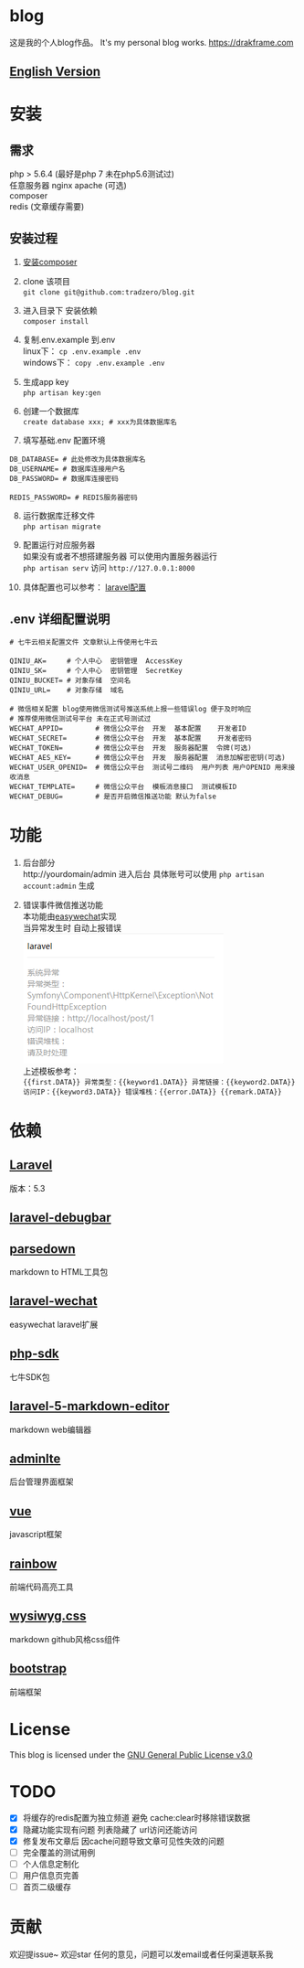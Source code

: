 # blog
这是我的个人blog作品。 It's my personal blog works. https://drakframe.com

## <a href="docs/english.md">English Version</a>

# 安装

## 需求
php > 5.6.4 (最好是php 7 未在php5.6测试过)  
任意服务器 nginx apache (可选)  
composer  
redis (文章缓存需要)  

## 安装过程

1. [安装composer](http://docs.phpcomposer.com/00-intro.html)

2. clone 该项目  
`git clone git@github.com:tradzero/blog.git` 

3. 进入目录下 安装依赖  
`composer install`

4. 复制.env.example 到.env  
linux下： `cp .env.example .env`  
windows下： `copy .env.example .env`

5. 生成app key  
`php artisan key:gen`

6. 创建一个数据库  
`create database xxx; # xxx为具体数据库名`

7. 填写基础.env 配置环境  

```
DB_DATABASE= # 此处修改为具体数据库名
DB_USERNAME= # 数据库连接用户名
DB_PASSWORD= # 数据库连接密码

REDIS_PASSWORD= # REDIS服务器密码
```

8. 运行数据库迁移文件  
`php artisan migrate`

9. 配置运行对应服务器  
如果没有或者不想搭建服务器 可以使用内置服务器运行  
`php artisan serv` 访问 `http://127.0.0.1:8000`

10. 具体配置也可以参考： [laravel配置](http://d.laravel-china.org/docs/5.3/installation)

## .env 详细配置说明

```
# 七牛云相关配置文件 文章默认上传使用七牛云

QINIU_AK=     # 个人中心  密钥管理  AccessKey
QINIU_SK=     # 个人中心  密钥管理  SecretKey
QINIU_BUCKET= # 对象存储  空间名
QINIU_URL=    # 对象存储  域名

# 微信相关配置 blog使用微信测试号推送系统上报一些错误log 便于及时响应
# 推荐使用微信测试号平台 未在正式号测试过
WECHAT_APPID=        # 微信公众平台  开发  基本配置    开发者ID
WECHAT_SECRET=       # 微信公众平台  开发  基本配置    开发者密码
WECHAT_TOKEN=        # 微信公众平台  开发  服务器配置  令牌(可选)
WECHAT_AES_KEY=      # 微信公众平台  开发  服务器配置  消息加解密密钥(可选)
WECHAT_USER_OPENID=  # 微信公众平台  测试号二维码  用户列表 用户OPENID 用来接收消息
WECHAT_TEMPLATE=     # 微信公众平台  模板消息接口  测试模板ID
WECHAT_DEBUG=        # 是否开启微信推送功能 默认为false
```

# 功能
1. 后台部分  
http://yourdomain/admin 进入后台 具体账号可以使用 `php artisan account:admin` 生成

2. 错误事件微信推送功能  
本功能由[easywechat](https://easywechat.org/)实现  
当异常发生时 自动上报错误  
![example](imgs/wechat_report.png)  
上述模板参考：  
`{{first.DATA}} 异常类型：{{keyword1.DATA}} 异常链接：{{keyword2.DATA}} 访问IP：{{keyword3.DATA}} 错误堆栈：{{error.DATA}} {{remark.DATA}}`

# 依赖

## [Laravel](https://laravel.com/)  
版本：5.3

## [laravel-debugbar](https://github.com/barryvdh/laravel-debugbar)

## [parsedown](https://github.com/erusev/parsedown)  
markdown to HTML工具包

## [laravel-wechat](https://easywechat.org/)  
easywechat laravel扩展

## [php-sdk](https://github.com/qiniu/php-sdk)  
七牛SDK包

## [laravel-5-markdown-editor](https://github.com/yccphp/laravel-5-markdown-editor)  
markdown web编辑器

## [adminlte](https://adminlte.io/)  
后台管理界面框架

## [vue](https://cn.vuejs.org/)
javascript框架

## [rainbow](https://github.com/ccampbell/rainbow)  
前端代码高亮工具

## [wysiwyg.css](https://github.com/jgthms/wysiwyg.css)
markdown github风格css组件

## [bootstrap](http://getbootstrap.com/)
前端框架

# License

This blog is licensed under the [GNU General Public License v3.0](http://www.gnu.org/licenses/gpl-3.0.html)

# TODO

- [x] 将缓存的redis配置为独立频道 避免 cache:clear时移除错误数据  
- [x] 隐藏功能实现有问题 列表隐藏了 url访问还能访问  
- [x] 修复发布文章后 因cache问题导致文章可见性失效的问题  
- [ ] 完全覆盖的测试用例  
- [ ] 个人信息定制化  
- [ ] 用户信息页完善  
- [ ] 首页二级缓存  

# 贡献
欢迎提issue~ 欢迎star  任何的意见，问题可以发email或者任何渠道联系我